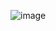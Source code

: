 ![image](https://user-images.githubusercontent.com/77121931/225034303-22602b06-6843-4901-a323-5f09dbad40f5.png)
